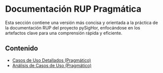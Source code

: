 # Documentación RUP Pragmática

Esta sección contiene una versión más concisa y orientada a la práctica de la documentación RUP del proyecto pySigHor, enfocándose en los artefactos clave para una comprensión rápida y eficiente.

## Contenido

- [Casos de Uso Detallados (Pragmático)](./00-casos-uso/02-detalle/README.md)
- [Análisis de Casos de Uso (Pragmático)](./01-analisis/casos-uso/README.md)

